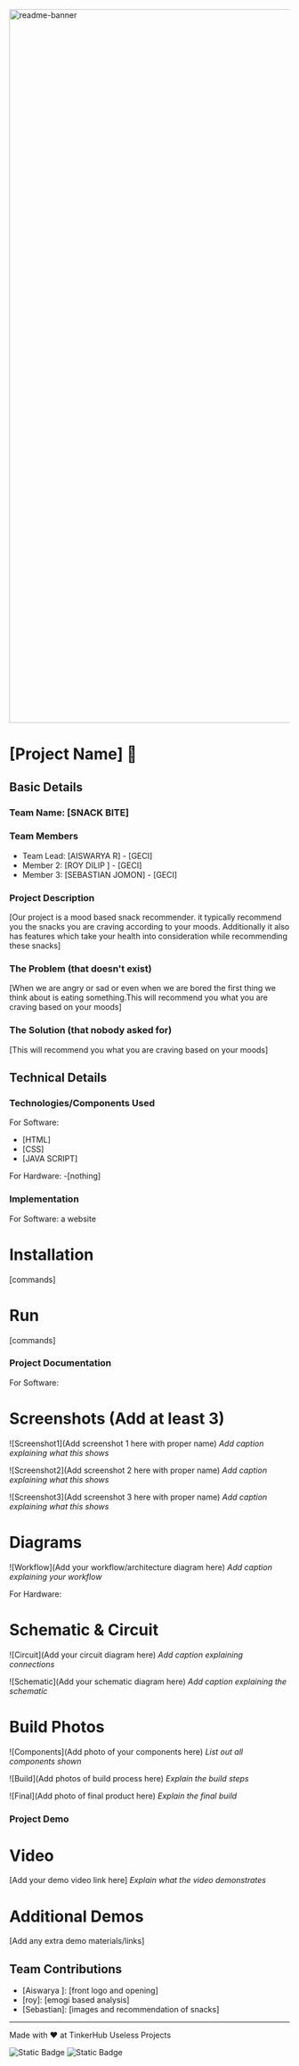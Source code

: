 <img width="1280" alt="readme-banner" src="https://github.com/user-attachments/assets/35332e92-44cb-425b-9dff-27bcf1023c6c">

# [Project Name] 🎯


## Basic Details
### Team Name: [SNACK BITE]


### Team Members
- Team Lead: [AISWARYA R] - [GECI]
- Member 2: [ROY DILIP ] - [GECI]
- Member 3: [SEBASTIAN JOMON] - [GECI]

### Project Description
[Our project is a mood based snack recommender. it typically recommend you the snacks you are craving according to your moods. Additionally it also has features which take your health into consideration while recommending these snacks]

### The Problem (that doesn't exist)
[When we are angry or sad or even when we are bored the first thing we think about is eating something.This will recommend you what you are craving based on your moods]

### The Solution (that nobody asked for)
[This will recommend you what you are craving based on your moods]

## Technical Details
### Technologies/Components Used
For Software:
- [HTML]
- [CSS]
- [JAVA SCRIPT]


For Hardware:
-[nothing]

### Implementation
For Software: a website
# Installation
[commands]

# Run
[commands]

### Project Documentation
For Software:

# Screenshots (Add at least 3)
![Screenshot1](Add screenshot 1 here with proper name)
*Add caption explaining what this shows*

![Screenshot2](Add screenshot 2 here with proper name)
*Add caption explaining what this shows*

![Screenshot3](Add screenshot 3 here with proper name)
*Add caption explaining what this shows*

# Diagrams
![Workflow](Add your workflow/architecture diagram here)
*Add caption explaining your workflow*

For Hardware:

# Schematic & Circuit
![Circuit](Add your circuit diagram here)
*Add caption explaining connections*

![Schematic](Add your schematic diagram here)
*Add caption explaining the schematic*

# Build Photos
![Components](Add photo of your components here)
*List out all components shown*

![Build](Add photos of build process here)
*Explain the build steps*

![Final](Add photo of final product here)
*Explain the final build*

### Project Demo
# Video
[Add your demo video link here]
*Explain what the video demonstrates*

# Additional Demos
[Add any extra demo materials/links]

## Team Contributions
- [Aiswarya ]: [front logo and opening]
- [roy]: [emogi based analysis]
- [Sebastian]: [images and recommendation of snacks]

---
Made with ❤️ at TinkerHub Useless Projects 

![Static Badge](https://img.shields.io/badge/TinkerHub-24?color=%23000000&link=https%3A%2F%2Fwww.tinkerhub.org%2F)
![Static Badge](https://img.shields.io/badge/UselessProject--24-24?link=https%3A%2F%2Fwww.tinkerhub.org%2Fevents%2FQ2Q1TQKX6Q%2FUseless%2520Projects)


